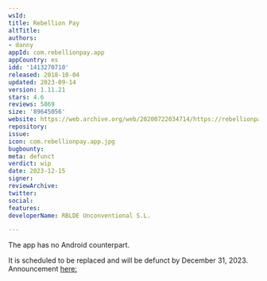 ```yaml
---
wsId: 
title: Rebellion Pay
altTitle: 
authors:
- danny
appId: com.rebellionpay.app
appCountry: es
idd: '1413270710'
released: 2018-10-04
updated: 2023-09-14
version: 1.11.21
stars: 4.6
reviews: 5869
size: '89645056'
website: https://web.archive.org/web/20200722034714/https://rebellionpay.com/
repository: 
issue: 
icon: com.rebellionpay.app.jpg
bugbounty: 
meta: defunct
verdict: wip
date: 2023-12-15
signer: 
reviewArchive: 
twitter: 
social: 
features: 
developerName: RBLDE Unconventional S.L.

---
```


The app has no Android counterpart.

It is scheduled to be replaced and will be defunct by December 31, 2023. Announcement [here:](https://help.rebellionpay.com/en/articles/8439254-a-new-chapter-in-our-history)